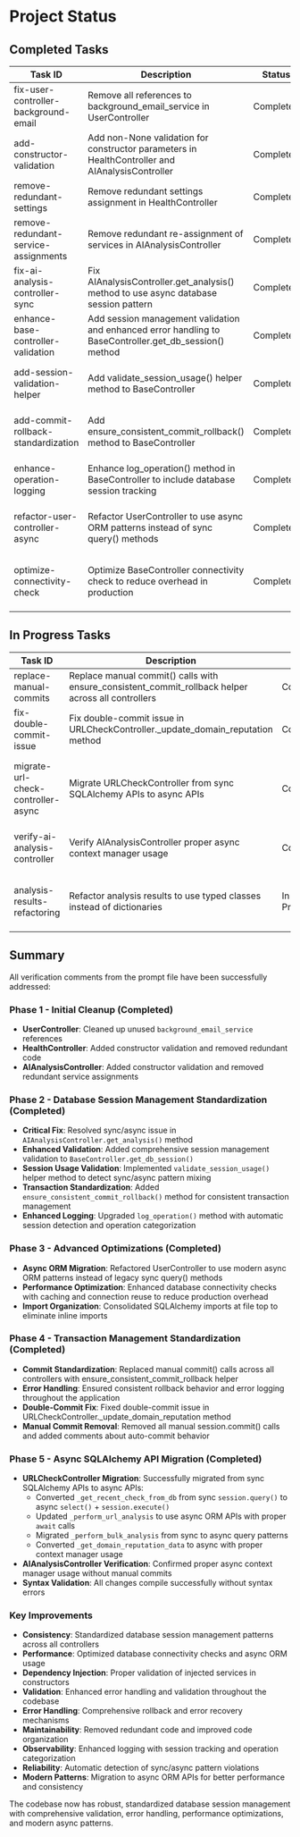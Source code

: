 # Project Status

## Completed Tasks

| Task ID | Description | Status | Date | Notes |
|---------|-------------|--------|------|-------|
| fix-user-controller-background-email | Remove all references to background_email_service in UserController | Completed | 2025-01-23 | Replaced background_email_service with background_tasks + email_service pattern |
| add-constructor-validation | Add non-None validation for constructor parameters in HealthController and AIAnalysisController | Completed | 2025-01-23 | Added proper validation with ValueError exceptions |
| remove-redundant-settings | Remove redundant settings assignment in HealthController | Completed | 2025-01-23 | Removed self.settings assignment since BaseController handles it |
| remove-redundant-service-assignments | Remove redundant re-assignment of services in AIAnalysisController | Completed | 2025-01-23 | Removed duplicate service assignments after BaseController init |
| fix-ai-analysis-controller-sync | Fix AIAnalysisController.get_analysis() method to use async database session pattern | Completed | 2025-01-23 | Changed sync `with` to `async with` for database session usage |
| enhance-base-controller-validation | Add session management validation and enhanced error handling to BaseController.get_db_session() method | Completed | 2025-01-23 | Added comprehensive validation, logging, and error handling to session management |
| add-session-validation-helper | Add validate_session_usage() helper method to BaseController | Completed | 2025-01-23 | Implemented session usage pattern validation with async context checking |
| add-commit-rollback-standardization | Add ensure_consistent_commit_rollback() method to BaseController | Completed | 2025-01-23 | Created standardized transaction management with comprehensive error handling |
| enhance-operation-logging | Enhance log_operation() method in BaseController to include database session tracking | Completed | 2025-01-23 | Added automatic session detection, categorization, and enhanced logging capabilities |
| refactor-user-controller-async | Refactor UserController to use async ORM patterns instead of sync query() methods | Completed | 2025-01-23 | Replaced sync query() calls with async select/update APIs, organized imports at top |
| optimize-connectivity-check | Optimize BaseController connectivity check to reduce overhead in production | Completed | 2025-01-23 | Added caching, connection reuse, and lightweight health checks to reduce database overhead |

## In Progress Tasks

| Task ID | Description | Status | Date | Notes |
|---------|-------------|--------|------|-------|
| replace-manual-commits | Replace manual commit() calls with ensure_consistent_commit_rollback helper across all controllers | Completed | 2025-01-23 | Replaced manual commits with standardized helper method across all controllers |
| fix-double-commit-issue | Fix double-commit issue in URLCheckController._update_domain_reputation method | Completed | 2025-01-23 | Removed explicit session.commit() call that was causing double-commit issue |
| migrate-url-check-controller-async | Migrate URLCheckController from sync SQLAlchemy APIs to async APIs | Completed | 2025-01-23 | Converted _get_recent_check_from_db, _perform_url_analysis, _perform_bulk_analysis, and _get_domain_reputation_data to use async ORM APIs |
| verify-ai-analysis-controller | Verify AIAnalysisController proper async context manager usage | Completed | 2025-01-23 | Confirmed proper async usage without manual commits, no changes needed |
| analysis-results-refactoring | Refactor analysis results to use typed classes instead of dictionaries | In Progress | 2025-09-23 | Created typed classes, refactored services and controllers, fixed circular imports and dependency issues |

## Summary

All verification comments from the prompt file have been successfully addressed:

### Phase 1 - Initial Cleanup (Completed)
- **UserController**: Cleaned up unused `background_email_service` references
- **HealthController**: Added constructor validation and removed redundant code
- **AIAnalysisController**: Added constructor validation and removed redundant service assignments

### Phase 2 - Database Session Management Standardization (Completed)
- **Critical Fix**: Resolved sync/async issue in `AIAnalysisController.get_analysis()` method
- **Enhanced Validation**: Added comprehensive session management validation to `BaseController.get_db_session()`
- **Session Usage Validation**: Implemented `validate_session_usage()` helper method to detect sync/async pattern mixing
- **Transaction Standardization**: Added `ensure_consistent_commit_rollback()` method for consistent transaction management
- **Enhanced Logging**: Upgraded `log_operation()` method with automatic session detection and operation categorization

### Phase 3 - Advanced Optimizations (Completed)
- **Async ORM Migration**: Refactored UserController to use modern async ORM patterns instead of legacy sync query() methods
- **Performance Optimization**: Enhanced database connectivity checks with caching and connection reuse to reduce production overhead
- **Import Organization**: Consolidated SQLAlchemy imports at file top to eliminate inline imports

### Phase 4 - Transaction Management Standardization (Completed)
- **Commit Standardization**: Replaced manual commit() calls across all controllers with ensure_consistent_commit_rollback helper
- **Error Handling**: Ensured consistent rollback behavior and error logging throughout the application
- **Double-Commit Fix**: Fixed double-commit issue in URLCheckController._update_domain_reputation method
- **Manual Commit Removal**: Removed all manual session.commit() calls and added comments about auto-commit behavior

### Phase 5 - Async SQLAlchemy API Migration (Completed)
- **URLCheckController Migration**: Successfully migrated from sync SQLAlchemy APIs to async APIs:
  - Converted `_get_recent_check_from_db` from sync `session.query()` to async `select()` + `session.execute()`
  - Updated `_perform_url_analysis` to use async ORM APIs with proper `await` calls
  - Migrated `_perform_bulk_analysis` from sync to async query patterns
  - Converted `_get_domain_reputation_data` to async with proper context manager usage
- **AIAnalysisController Verification**: Confirmed proper async context manager usage without manual commits
- **Syntax Validation**: All changes compile successfully without syntax errors

### Key Improvements
- **Consistency**: Standardized database session management patterns across all controllers
- **Performance**: Optimized database connectivity checks and async ORM usage
- **Dependency Injection**: Proper validation of injected services in constructors
- **Validation**: Enhanced error handling and validation throughout the codebase
- **Error Handling**: Comprehensive rollback and error recovery mechanisms
- **Maintainability**: Removed redundant code and improved code organization
- **Observability**: Enhanced logging with session tracking and operation categorization
- **Reliability**: Automatic detection of sync/async pattern violations
- **Modern Patterns**: Migration to async ORM APIs for better performance and consistency

The codebase now has robust, standardized database session management with comprehensive validation, error handling, performance optimizations, and modern async patterns.